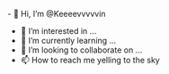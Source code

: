 <p1>- 👋 Hi, I’m @Keeeevvvvvin<p1/>
- 👀 I’m interested in ...
- 🌱 I’m currently learning ...
- 💞️ I’m looking to collaborate on ...
- 📫 How to reach me yelling to the sky

<!---
Keeeevvvvvin/Keeeevvvvvin is a ✨ special ✨ repository because its `README.md` (this file) appears on your GitHub profile.
You can click the Preview link to take a look at your changes.
--->
